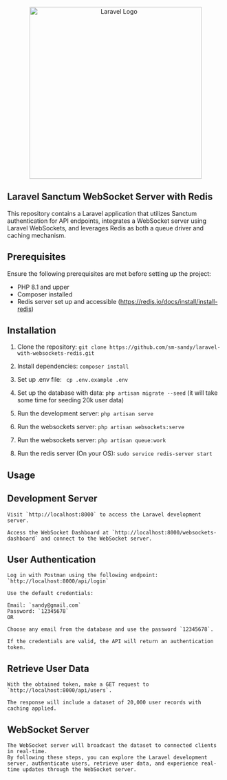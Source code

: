 <p align="center"><a href="https://laravel.com" target="_blank"><img src="https://raw.githubusercontent.com/laravel/art/master/logo-lockup/5%20SVG/2%20CMYK/1%20Full%20Color/laravel-logolockup-cmyk-red.svg" width="400" alt="Laravel Logo"></a></p>

## Laravel Sanctum WebSocket Server with Redis

This repository contains a Laravel application that utilizes Sanctum authentication for API endpoints, integrates a WebSocket server using Laravel WebSockets, and leverages Redis as both a queue driver and caching mechanism.

## Prerequisites

Ensure the following prerequisites are met before setting up the project:

-   PHP 8.1 and upper
-   Composer installed
-   Redis server set up and accessible (https://redis.io/docs/install/install-redis)

## Installation

1. Clone the repository: `git clone https://github.com/sm-sandy/laravel-with-websockets-redis.git`
2. Install dependencies: `composer install`
3. Set up .env file: ` cp .env.example .env`

4. Set up the database with data: `php artisan migrate --seed` (it will take some time for seeding 20k user data)
5. Run the development server: `php artisan serve`
6. Run the websockets server: `php artisan websockets:serve`
7. Run the websockets server: `php artisan queue:work`

8. Run the redis server (On your OS): `sudo service redis-server start`

## Usage

## Development Server

    Visit `http://localhost:8000` to access the Laravel development server.

    Access the WebSocket Dashboard at `http://localhost:8000/websockets-dashboard` and connect to the WebSocket server.

## User Authentication

    Log in with Postman using the following endpoint: `http://localhost:8000/api/login`

    Use the default credentials:

    Email: `sandy@gmail.com`
    Password: `12345678`
    OR

    Choose any email from the database and use the password `12345678`.

    If the credentials are valid, the API will return an authentication token.

## Retrieve User Data

    With the obtained token, make a GET request to `http://localhost:8000/api/users`.

    The response will include a dataset of 20,000 user records with caching applied.

## WebSocket Server

    The WebSocket server will broadcast the dataset to connected clients in real-time.
    By following these steps, you can explore the Laravel development server, authenticate users, retrieve user data, and experience real-time updates through the WebSocket server.
